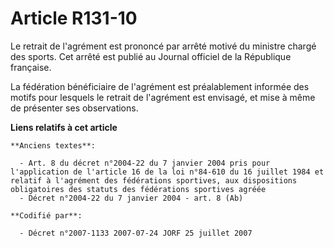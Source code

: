 # Article R131-10

Le retrait de l'agrément est prononcé par arrêté motivé du ministre chargé des sports. Cet arrêté est publié au Journal
officiel de la République française.

La fédération bénéficiaire de l'agrément est préalablement informée des motifs pour lesquels le retrait de l'agrément est
envisagé, et mise à même de présenter ses observations.

**Liens relatifs à cet article**

	**Anciens textes**:

	  - Art. 8 du décret n°2004-22 du 7 janvier 2004 pris pour l'application de l'article 16 de la loi n°84-610 du 16 juillet 1984 et relatif à l'agrément des fédérations sportives, aux dispositions obligatoires des statuts des fédérations sportives agréée
	  - Décret n°2004-22 du 7 janvier 2004 - art. 8 (Ab)

	**Codifié par**:

	  - Décret n°2007-1133 2007-07-24 JORF 25 juillet 2007
